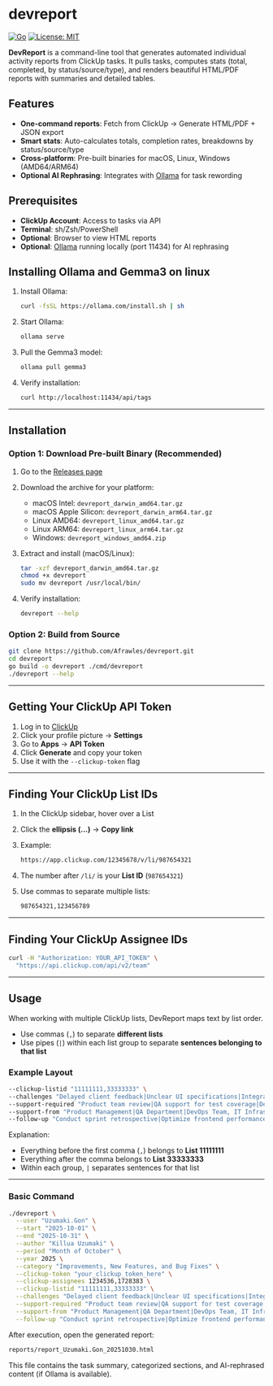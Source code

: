 # devreport

[![Go](https://img.shields.io/badge/Go-1.21%2B-blue.svg)](https://golang.org/) [![License: MIT](https://img.shields.io/badge/License-MIT-yellow.svg)](https://opensource.org/licenses/MIT)

**DevReport** is a command-line tool that generates automated individual activity reports from ClickUp tasks. It pulls tasks, computes stats (total, completed, by status/source/type), and renders beautiful HTML/PDF reports with summaries and detailed tables.

## Features

- **One-command reports**: Fetch from ClickUp → Generate HTML/PDF + JSON export  
- **Smart stats**: Auto-calculates totals, completion rates, breakdowns by status/source/type  
- **Cross-platform**: Pre-built binaries for macOS, Linux, Windows (AMD64/ARM64)  
- **Optional AI Rephrasing**: Integrates with [Ollama](https://ollama.com/) for task rewording  

## Prerequisites

- **ClickUp Account**: Access to tasks via API  
- **Terminal**: sh/Zsh/PowerShell  
- **Optional**: Browser to view HTML reports  
- **Optional**: [Ollama](https://ollama.com/) running locally (port 11434) for AI rephrasing  

## Installing Ollama and Gemma3 on linux

1. Install Ollama:

   ```sh
   curl -fsSL https://ollama.com/install.sh | sh
   ```

2. Start Ollama:

   ```sh
   ollama serve
   ```

3. Pull the Gemma3 model:

   ```sh
   ollama pull gemma3
   ```

4. Verify installation:

   ```sh
   curl http://localhost:11434/api/tags
   ```

---

## Installation

### Option 1: Download Pre-built Binary (Recommended)

1. Go to the [Releases page](https://github.com/Afrawles/devreport/releases)
2. Download the archive for your platform:
   - macOS Intel: `devreport_darwin_amd64.tar.gz`
   - macOS Apple Silicon: `devreport_darwin_arm64.tar.gz`
   - Linux AMD64: `devreport_linux_amd64.tar.gz`
   - Linux ARM64: `devreport_linux_arm64.tar.gz`
   - Windows: `devreport_windows_amd64.zip`

3. Extract and install (macOS/Linux):

   ```sh
   tar -xzf devreport_darwin_amd64.tar.gz
   chmod +x devreport
   sudo mv devreport /usr/local/bin/
   ```

4. Verify installation:

   ```sh
   devreport --help
   ```

### Option 2: Build from Source

```sh
git clone https://github.com/Afrawles/devreport.git
cd devreport
go build -o devreport ./cmd/devreport
./devreport --help
```

---

## Getting Your ClickUp API Token

1. Log in to [ClickUp](https://app.clickup.com)
2. Click your profile picture → **Settings**
3. Go to **Apps** → **API Token**
4. Click **Generate** and copy your token
5. Use it with the `--clickup-token` flag

---

## Finding Your ClickUp List IDs

1. In the ClickUp sidebar, hover over a List  
2. Click the **ellipsis (...)** → **Copy link**  
3. Example:

   ```sh
   https://app.clickup.com/12345678/v/li/987654321
   ```

4. The number after `/li/` is your **List ID** (`987654321`)  
5. Use commas to separate multiple lists:

   ```sh
   987654321,123456789
   ```

---

## Finding Your ClickUp Assignee IDs

```sh
curl -H "Authorization: YOUR_API_TOKEN" \
  "https://api.clickup.com/api/v2/team"
```

---

## Usage

When working with multiple ClickUp lists, DevReport maps text by list order.

- Use commas (`,`) to separate **different lists**
- Use pipes (`|`) within each list group to separate **sentences belonging to that list**

### Example Layout

```sh
--clickup-listid "11111111,33333333" \
--challenges "Delayed client feedback|Unclear UI specifications|Integration issues with payment service, Server maintenance downtime|Third-party API instability|Deployment delays" \
--support-required "Product team review|QA support for test coverage|DevOps for CI/CD automation, Management alignment|Database admin support|Load testing assistance" \
--support-from "Product Management|QA Department|DevOps Team, IT Infrastructure|Backend Team|Project Management Office" \
--follow-up "Conduct sprint retrospective|Optimize frontend performance|Write integration tests, Refactor legacy modules|Enhance documentation|Evaluate monitoring tools"
```

Explanation:

- Everything before the first comma (`,`) belongs to **List 11111111**  
- Everything after the comma belongs to **List 33333333**  
- Within each group, `|` separates sentences for that list  

---

### Basic Command

```sh
./devreport \
  --user "Uzumaki.Gon" \
  --start "2025-10-01" \
  --end "2025-10-31" \
  --author "Killua Uzumaki" \
  --period "Month of October" \
  --year 2025 \
  --category "Improvements, New Features, and Bug Fixes" \
  --clickup-token "your_clickup_token_here" \
  --clickup-assignees 1234536,1728383 \
  --clickup-listid "11111111,33333333" \
  --challenges "Delayed client feedback|Unclear UI specifications|Integration issues with payment service, Server maintenance downtime|Third-party API instability|Deployment delays" \
  --support-required "Product team review|QA support for test coverage|DevOps for CI/CD automation, Management alignment|Database admin support|Load testing assistance" \
  --support-from "Product Management|QA Department|DevOps Team, IT Infrastructure|Backend Team|Project Management Office" \
  --follow-up "Conduct sprint retrospective|Optimize frontend performance|Write integration tests, Refactor legacy modules|Enhance documentation|Evaluate monitoring tools"
```

After execution, open the generated report:

```sh
reports/report_Uzumaki.Gon_20251030.html
```

This file contains the task summary, categorized sections, and AI-rephrased content (if Ollama is available).
